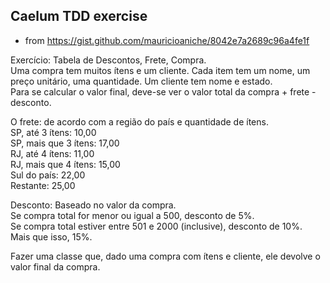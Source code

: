 Caelum TDD exercise
-------------------------------

* from https://gist.github.com/mauricioaniche/8042e7a2689c96a4fe1f



Exercício: Tabela de Descontos, Frete, Compra.  
Uma compra tem muitos ítens e um cliente. Cada item tem um nome, um preço unitário, uma quantidade. Um cliente tem nome e estado.  
Para se calcular o valor final, deve-se ver o valor total da compra + frete - desconto.

O frete: de acordo com a região do país e quantidade de ítens.  
SP, até 3 ítens: 10,00  
SP, mais que 3 ítens: 17,00  
RJ, até 4 ítens: 11,00  
RJ, mais que 4 ítens: 15,00  
Sul do país: 22,00  
Restante: 25,00

Desconto: Baseado no valor da compra.  
Se compra total for menor ou igual a 500, desconto de 5%.  
Se compra total estiver entre 501 e 2000 (inclusive), desconto de 10%.  
Mais que isso, 15%.

Fazer uma classe que, dado uma compra com ítens e cliente, ele devolve o valor final da compra.